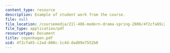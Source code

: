 ```yaml
---
content_type: resource
description: Example of student work from the course.
file: null
file_location: /coursemedia/21l-486-modern-drama-spring-2006/4f2cfa65c2ad800c1c4ddad89e7552b0_copenhagen.pdf
file_type: application/pdf
resourcetype: Document
title: copenhagen.pdf
uid: 4f2cfa65-c2ad-800c-1c4d-dad89e7552b0
---
```

